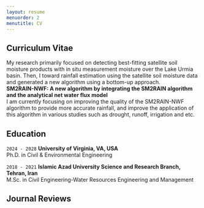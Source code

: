 ```yaml
---
layout: resume
menuorder: 2
menutitle: CV
---
```

## Curriculum Vitae
My research primarily focused on detecting best-fitting satellite soil moisture products with in situ measurement moisture over the Lake Urmia basin. Then, I toward rainfall estimation using the satellite soil moisture data and generated a new algorithm using a bottom-up approach.  <br/>
__SM2RAIN-NWF: A new algorithm by integrating the SM2RAIN algorithm and the analytical net water flux model__  <br/>
I am currently focusing on improving the quality of the SM2RAIN-NWF algorithm to provide more accurate rainfall, and improve the application of this algorithm in various studies such as drought, runoff, irrigation and etc.  <br/>

## Education

`2024 - 2028`
__University of Virginia, VA, USA__ <br/>
Ph.D. in Civil & Environmental Engineering

`2018 - 2021`
__Islamic Azad University Science and Research Branch, Tehran, Iran__ <br/>
M.Sc. in Civil Engineering-Water Resources Engineering and Management

## Journal Reviews


<!-- ### Footer

Last updated: May 2013 -->


